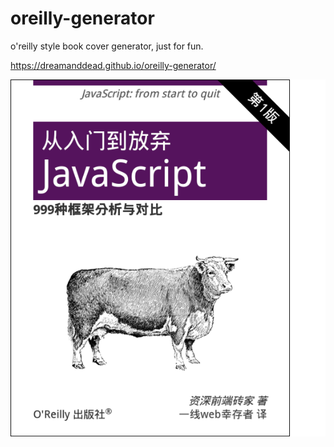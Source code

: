 # oreilly-generator

o'reilly style book cover generator, just for fun.

https://dreamanddead.github.io/oreilly-generator/

![example cover](./example-cover.png)
